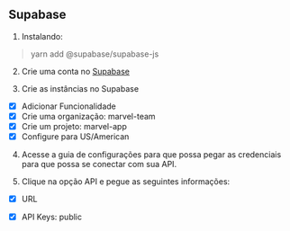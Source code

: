 ## Supabase

1. Instalando:
> yarn add @supabase/supabase-js

2. Crie uma conta no [Supabase](https://supabase.io/)

3. Crie as instâncias no Supabase
- [x] Adicionar Funcionalidade
- [x] Crie uma organização: marvel-team
- [x] Crie um projeto: marvel-app
- [x] Configure para US/American

4. Acesse a guia de configurações para que possa pegar as 
credenciais para que possa se conectar com sua API.

5. Clique na opção API e pegue as seguintes informações:
- [x] URL
- [x] API Keys: public


